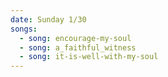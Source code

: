 ```yaml
---
date: Sunday 1/30
songs:
  - song: encourage-my-soul
  - song: a_faithful_witness
  - song: it-is-well-with-my-soul
---
```


